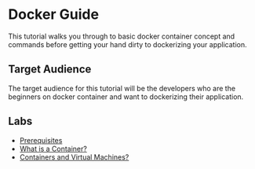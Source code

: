 # Docker Guide

This tutorial walks you through to basic docker container concept and commands before getting your hand dirty to dockerizing your application.

## Target Audience

The target audience for this tutorial will be the developers who are the beginners on docker container and want to dockerizing their application.

## Labs

* [Prerequisites](docs/01-prerequisites.md)
* [What is a Container?](docs/02-what-is-container.md)
* [Containers and Virtual Machines?](docs/03-containers-and-virtual-machines.md)